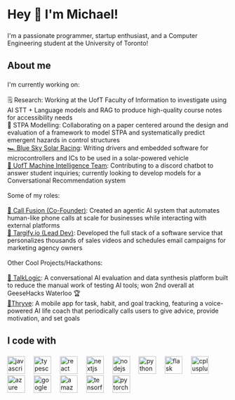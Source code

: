 <h1 align="left">Hey 👋 I'm Michael!</h1>

###

<p align="left">I'm a passionate programmer, startup enthusiast, and a Computer Engineering student at the University of Toronto!</p>

###

<h2 align="left">About me</h2>

###

<p align="left">I'm currently working on:<br><br>🗒️ Research: Working at the UofT Faculty of Information to investigate using AI STT + Language models and RAG to produce high-quality course notes for accessibility needs<br>🦺 STPA Modelling: Collaborating on a paper centered around the design and evaluation of a framework to model STPA and systematically predict emergent hazards in control structures<br><a href="https://github.com/blueskysolarracing">🏎️ Blue Sky Solar Racing</a>: Writing drivers and embedded software for microcontrollers and ICs to be used in a solar-powered vehicle<br><a href="https://github.com/UTMIST/ChatbotV2">🧠 UofT Machine Intelligence Team</a>: Contributing to a discord chatbot to answer student inquiries; currently looking to develop models for a Conversational Recommendation system<br><br>Some of my roles:<br><br><a href="https://callfusion.io/">📲 Call Fusion (Co-Founder)</a>: Created an agentic AI system that automates human-like phone calls at scale for businesses while interacting with external platforms<br><a href="https://www.youtube.com/playlist?list=PLuuTxrmM8W2mpTio8jAvhte4VSV8QcvM6">🎯 Targify.io (Lead Dev)</a>: Developed the full stack of a software service that personalizes thousands of sales videos and schedules email campaigns for marketing agency owners<br><br>Other Cool Projects/Hackathons:<br><br><a href="https://devpost.com/software/talklogic?ref_content=my-projects-tab&ref_feature=my_projects">💬 TalkLogic</a>: A conversational AI evaluation and data synthesis platform built to reduce the manual work of testing AI tools; won 2nd overall at GeeseHacks Waterloo 🏆<br><a href="https://github.com/Aymane-Arfaoui/Thryve">🌿Thryve</a>: A mobile app for task, habit, and goal tracking, featuring a voice-powered AI life coach that periodically calls users to give advice, provide motivation, and set goals</p>

###

<h2 align="left">I code with</h2>

###

<div align="left">
  <img src="https://cdn.jsdelivr.net/gh/devicons/devicon/icons/javascript/javascript-original.svg" height="40" alt="javascript logo"  />
  <img width="12" />
  <img src="https://cdn.jsdelivr.net/gh/devicons/devicon/icons/typescript/typescript-original.svg" height="40" alt="typescript logo"  />
  <img width="12" />
  <img src="https://cdn.jsdelivr.net/gh/devicons/devicon/icons/react/react-original.svg" height="40" alt="react logo"  />
  <img width="12" />
  <img src="https://cdn.jsdelivr.net/gh/devicons/devicon/icons/nextjs/nextjs-original.svg" height="40" alt="nextjs logo"  />
  <img width="12" />
  <img src="https://cdn.jsdelivr.net/gh/devicons/devicon/icons/nodejs/nodejs-original.svg" height="40" alt="nodejs logo"  />
  <img width="12" />
  <img src="https://cdn.jsdelivr.net/gh/devicons/devicon/icons/python/python-original.svg" height="40" alt="python logo"  />
  <img width="12" />
  <img src="https://cdn.jsdelivr.net/gh/devicons/devicon/icons/flask/flask-original.svg" height="40" alt="flask logo"  />
  <img width="12" />
  <img src="https://cdn.jsdelivr.net/gh/devicons/devicon/icons/cplusplus/cplusplus-original.svg" height="40" alt="cplusplus logo"  />
  <img width="12" />
  <img src="https://cdn.jsdelivr.net/gh/devicons/devicon/icons/azure/azure-original.svg" height="40" alt="azure logo"  />
  <img width="12" />
  <img src="https://cdn.jsdelivr.net/gh/devicons/devicon/icons/googlecloud/googlecloud-original.svg" height="40" alt="googlecloud logo"  />
  <img width="12" />
  <img src="https://cdn.jsdelivr.net/gh/devicons/devicon/icons/amazonwebservices/amazonwebservices-line-wordmark.svg" height="40" alt="amazonwebservices logo"  />
  <img width="12" />
  <img src="https://cdn.jsdelivr.net/gh/devicons/devicon/icons/tensorflow/tensorflow-original.svg" height="40" alt="tensorflow logo"  />
  <img width="12" />
  <img src="https://cdn.jsdelivr.net/gh/devicons/devicon/icons/pytorch/pytorch-original.svg" height="40" alt="pytorch logo"  />
</div>

###
